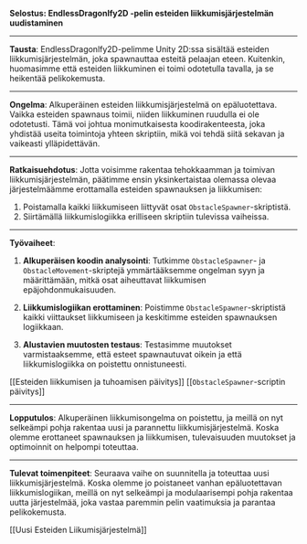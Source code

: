 **Selostus: EndlessDragonlfy2D -pelin esteiden liikkumisjärjestelmän uudistaminen**

---

**Tausta**:
EndlessDragonlfy2D-pelimme Unity 2D:ssa sisältää esteiden liikkumisjärjestelmän, joka spawnauttaa esteitä pelaajan eteen. Kuitenkin, huomasimme että esteiden liikkuminen ei toimi odotetulla tavalla, ja se heikentää pelikokemusta.

---

**Ongelma**:
Alkuperäinen esteiden liikkumisjärjestelmä on epäluotettava. Vaikka esteiden spawnaus toimii, niiden liikkuminen ruudulla ei ole odotetusti. Tämä voi johtua monimutkaisesta koodirakenteesta, joka yhdistää useita toimintoja yhteen skriptiin, mikä voi tehdä siitä sekavan ja vaikeasti ylläpidettävän.

---

**Ratkaisuehdotus**:
Jotta voisimme rakentaa tehokkaamman ja toimivan liikkumisjärjestelmän, päätimme ensin yksinkertaistaa olemassa olevaa järjestelmäämme erottamalla esteiden spawnauksen ja liikkumisen:

1. Poistamalla kaikki liikkumiseen liittyvät osat `ObstacleSpawner`-skriptistä.
2. Siirtämällä liikkumislogiikka erilliseen skriptiin tulevissa vaiheissa.

---

**Työvaiheet**:

1. **Alkuperäisen koodin analysointi**:
   Tutkimme `ObstacleSpawner`- ja `ObstacleMovement`-skriptejä ymmärtääksemme ongelman syyn ja määrittämään, mitkä osat aiheuttavat liikkumisen epäjohdonmukaisuuden.

2. **Liikkumislogiikan erottaminen**:
   Poistimme `ObstacleSpawner`-skriptistä kaikki viittaukset liikkumiseen ja keskitimme esteiden spawnauksen logiikkaan.

3. **Alustavien muutosten testaus**:
   Testasimme muutokset varmistaaksemme, että esteet spawnautuvat oikein ja että liikkumislogiikka on poistettu onnistuneesti.

[[Esteiden liikkumisen ja tuhoamisen päivitys]]
[[`ObstacleSpawner`-scriptin päivitys]]

---

**Lopputulos**:
Alkuperäinen liikkumisongelma on poistettu, ja meillä on nyt selkeämpi pohja rakentaa uusi ja parannettu liikkumisjärjestelmä. Koska olemme erottaneet spawnauksen ja liikkumisen, tulevaisuuden muutokset ja optimoinnit on helpompi toteuttaa.

---

**Tulevat toimenpiteet**:
Seuraava vaihe on suunnitella ja toteuttaa uusi liikkumisjärjestelmä. Koska olemme jo poistaneet vanhan epäluotettavan liikkumislogiikan, meillä on nyt selkeämpi ja modulaarisempi pohja rakentaa uutta järjestelmää, joka vastaa paremmin pelin vaatimuksia ja parantaa pelikokemusta.

[[Uusi Esteiden Liikumisjärjestelmä]]

